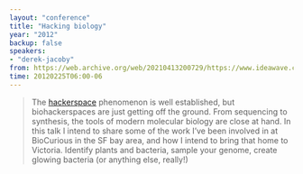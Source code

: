 ```yaml
---
layout: "conference"
title: "Hacking biology"
year: "2012"
backup: false
speakers:
- "derek-jacoby"
from: https://web.archive.org/web/20210413200729/https://www.ideawave.ca/2012-conference/hacking-biology
time: 20120225T06:00-06
---
```


> The [hackerspace](http://hackerspaces.org/) phenomenon is well
established, but biohackerspaces are just getting off the ground. From
sequencing to synthesis, the tools of modern molecular biology are close
at hand. In this talk I intend to share some of the work I’ve been
involved in at BioCurious in the SF bay area, and how I intend to bring
that home to Victoria. Identify plants and bacteria, sample your genome,
create glowing bacteria (or anything else, really!)
